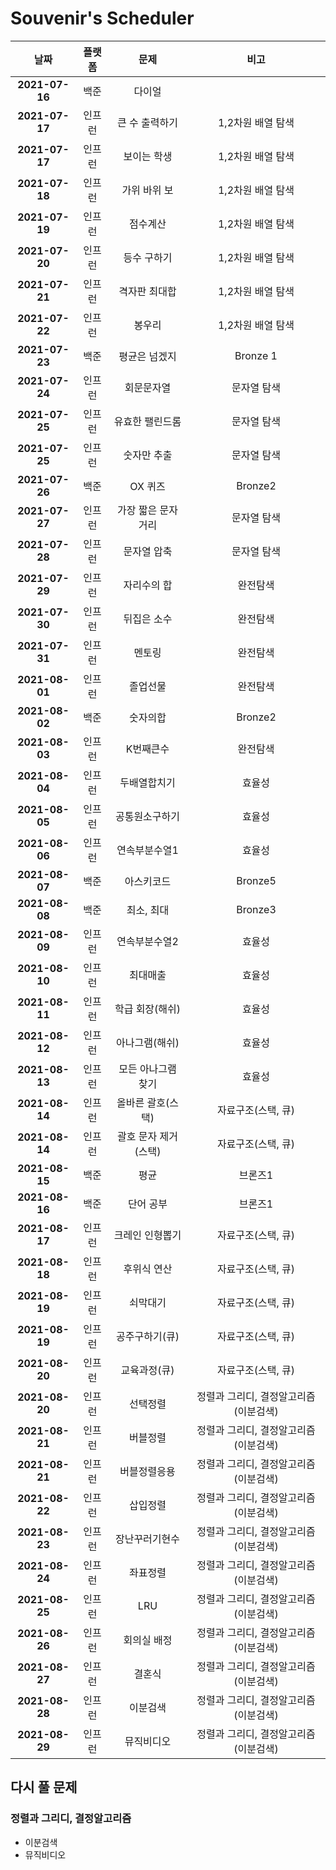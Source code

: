 # Souvenir's Scheduler

|      날짜      | 플랫폼 |         문제         |                 비고                  |
| :------------: | :----: | :------------------: | :-----------------------------------: |
| **2021-07-16** |  백준  |        다이얼        |                                       |
| **2021-07-17** | 인프런 |    큰 수 출력하기    |           1,2차원 배열 탐색           |
| **2021-07-17** | 인프런 |     보이는 학생      |           1,2차원 배열 탐색           |
| **2021-07-18** | 인프런 |     가위 바위 보     |           1,2차원 배열 탐색           |
| **2021-07-19** | 인프런 |       점수계산       |           1,2차원 배열 탐색           |
| **2021-07-20** | 인프런 |     등수 구하기      |           1,2차원 배열 탐색           |
| **2021-07-21** | 인프런 |    격자판 최대합     |           1,2차원 배열 탐색           |
| **2021-07-22** | 인프런 |        봉우리        |           1,2차원 배열 탐색           |
| **2021-07-23** |  백준  |    평균은 넘겠지     |               Bronze 1                |
| **2021-07-24** | 인프런 |      회문문자열      |              문자열 탐색              |
| **2021-07-25** | 인프런 |   유효한 팰린드롬    |              문자열 탐색              |
| **2021-07-25** | 인프런 |     숫자만 추출      |              문자열 탐색              |
| **2021-07-26** |  백준  |       OX 퀴즈        |                Bronze2                |
| **2021-07-27** | 인프런 |  가장 짧은 문자거리  |              문자열 탐색              |
| **2021-07-28** | 인프런 |     문자열 압축      |              문자열 탐색              |
| **2021-07-29** | 인프런 |     자리수의 합      |               완전탐색                |
| **2021-07-30** | 인프런 |     뒤집은 소수      |               완전탐색                |
| **2021-07-31** | 인프런 |        멘토링        |               완전탐색                |
| **2021-08-01** | 인프런 |       졸업선물       |               완전탐색                |
| **2021-08-02** |  백준  |       숫자의합       |                Bronze2                |
| **2021-08-03** | 인프런 |      K번째큰수       |               완전탐색                |
| **2021-08-04** | 인프런 |     두배열합치기     |                효율성                 |
| **2021-08-05** | 인프런 |    공통원소구하기    |                효율성                 |
| **2021-08-06** | 인프런 |    연속부분수열1     |                효율성                 |
| **2021-08-07** |  백준  |      아스키코드      |                Bronze5                |
| **2021-08-08** |  백준  |      최소, 최대      |                Bronze3                |
| **2021-08-09** | 인프런 |    연속부분수열2     |                효율성                 |
| **2021-08-10** | 인프런 |       최대매출       |                효율성                 |
| **2021-08-11** | 인프런 |   학급 회장(해쉬)    |                효율성                 |
| **2021-08-12** | 인프런 |    아나그램(해쉬)    |                효율성                 |
| **2021-08-13** | 인프런 |  모든 아나그램 찾기  |                효율성                 |
| **2021-08-14** | 인프런 |  올바른 괄호(스택)   |          자료구조(스택, 큐)           |
| **2021-08-14** | 인프런 | 괄호 문자 제거(스택) |          자료구조(스택, 큐)           |
| **2021-08-15** |  백준  |         평균         |                브론즈1                |
| **2021-08-16** |  백준  |      단어 공부       |                브론즈1                |
| **2021-08-17** | 인프런 |   크레인 인형뽑기    |          자료구조(스택, 큐)           |
| **2021-08-18** | 인프런 |     후위식 연산      |          자료구조(스택, 큐)           |
| **2021-08-19** | 인프런 |       쇠막대기       |          자료구조(스택, 큐)           |
| **2021-08-19** | 인프런 |    공주구하기(큐)    |          자료구조(스택, 큐)           |
| **2021-08-20** | 인프런 |     교육과정(큐)     |          자료구조(스택, 큐)           |
| **2021-08-20** | 인프런 |       선택정렬       | 정렬과 그리디, 결정알고리즘(이분검색) |
| **2021-08-21** | 인프런 |       버블정렬       | 정렬과 그리디, 결정알고리즘(이분검색) |
| **2021-08-21** | 인프런 |     버블정렬응용     | 정렬과 그리디, 결정알고리즘(이분검색) |
| **2021-08-22** | 인프런 |       삽입정렬       | 정렬과 그리디, 결정알고리즘(이분검색) |
| **2021-08-23** | 인프런 |    장난꾸러기현수    | 정렬과 그리디, 결정알고리즘(이분검색) |
| **2021-08-24** | 인프런 |       좌표정렬       | 정렬과 그리디, 결정알고리즘(이분검색) |
| **2021-08-25** | 인프런 |         LRU          | 정렬과 그리디, 결정알고리즘(이분검색) |
| **2021-08-26** | 인프런 |     회의실 배정      | 정렬과 그리디, 결정알고리즘(이분검색) |
| **2021-08-27** | 인프런 |        결혼식        | 정렬과 그리디, 결정알고리즘(이분검색) |
| **2021-08-28** | 인프런 |       이분검색       | 정렬과 그리디, 결정알고리즘(이분검색) |
| **2021-08-29** | 인프런 |      뮤직비디오      | 정렬과 그리디, 결정알고리즘(이분검색) |

## 다시 풀 문제

### 정렬과 그리디, 결정알고리즘

- 이분검색
- 뮤직비디오
